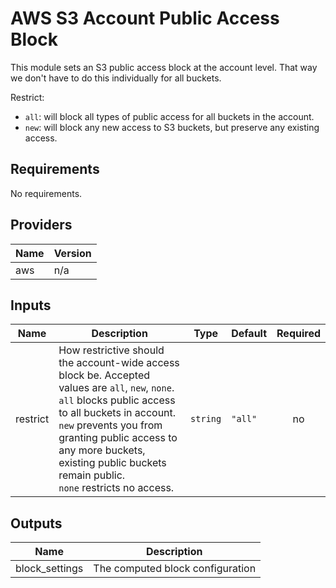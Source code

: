 # AWS S3 Account Public Access Block
This module sets an S3 public access block at the account level. That way we don't have to do this individually for all buckets.

Restrict:
- `all`: will block all types of public access for all buckets in the account.
- `new`: will block any new access to S3 buckets, but preserve any existing access.

<!-- START -->
## Requirements

No requirements.

## Providers

| Name | Version |
|------|---------|
| aws | n/a |

## Inputs

| Name | Description | Type | Default | Required |
|------|-------------|------|---------|:--------:|
| restrict | How restrictive should the account-wide access block be. Accepted values are `all`, `new`, `none`.<br>  `all` blocks public access to all buckets in account.<br>  `new` prevents you from granting public access to any more buckets, existing public buckets remain public.<br>  `none` restricts no access. | `string` | `"all"` | no |

## Outputs

| Name | Description |
|------|-------------|
| block\_settings | The computed block configuration |

<!-- END -->
